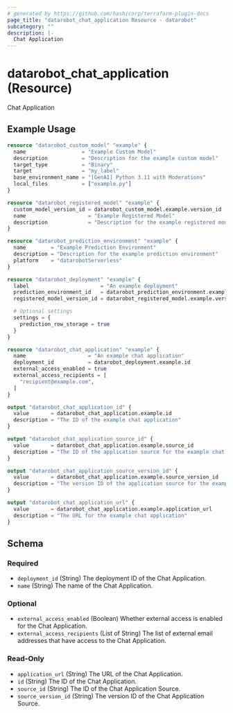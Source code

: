 ```yaml
---
# generated by https://github.com/hashicorp/terraform-plugin-docs
page_title: "datarobot_chat_application Resource - datarobot"
subcategory: ""
description: |-
  Chat Application
---
```


# datarobot_chat_application (Resource)

Chat Application

## Example Usage

```terraform
resource "datarobot_custom_model" "example" {
  name                  = "Example Custom Model"
  description           = "Description for the example custom model"
  target_type           = "Binary"
  target                = "my_label"
  base_environment_name = "[GenAI] Python 3.11 with Moderations"
  local_files           = ["example.py"]
}

resource "datarobot_registered_model" "example" {
  custom_model_version_id = datarobot_custom_model.example.version_id
  name                    = "Example Registered Model"
  description             = "Description for the example registered model"
}

resource "datarobot_prediction_environment" "example" {
  name        = "Example Prediction Environment"
  description = "Description for the example prediction environment"
  platform    = "datarobotServerless"
}

resource "datarobot_deployment" "example" {
  label                       = "An example deployment"
  prediction_environment_id   = datarobot_prediction_environment.example.id
  registered_model_version_id = datarobot_registered_model.example.version_id

  # Optional settings
  settings = {
    prediction_row_storage = true
  }
}

resource "datarobot_chat_application" "example" {
  name                    = "An example chat application"
  deployment_id           = datarobot_deployment.example.id
  external_access_enabled = true
  external_access_recipients = [
    "recipient@example.com",
  ]
}

output "datarobot_chat_application_id" {
  value       = datarobot_chat_application.example.id
  description = "The ID of the example chat application"
}

output "datarobot_chat_application_source_id" {
  value       = datarobot_chat_application.example.source_id
  description = "The ID of the application source for the example chat application"
}

output "datarobot_chat_application_source_version_id" {
  value       = datarobot_chat_application.example.source_version_id
  description = "The version ID of the application source for the example chat application"
}

output "datarobot_chat_application_url" {
  value       = datarobot_chat_application.example.application_url
  description = "The URL for the example chat application"
}
```

<!-- schema generated by tfplugindocs -->
## Schema

### Required

- `deployment_id` (String) The deployment ID of the Chat Application.
- `name` (String) The name of the Chat Application.

### Optional

- `external_access_enabled` (Boolean) Whether external access is enabled for the Chat Application.
- `external_access_recipients` (List of String) The list of external email addresses that have access to the Chat Application.

### Read-Only

- `application_url` (String) The URL of the Chat Application.
- `id` (String) The ID of the Chat Application.
- `source_id` (String) The ID of the Chat Application Source.
- `source_version_id` (String) The version ID of the Chat Application Source.
